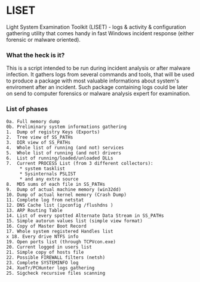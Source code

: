 # LISET
Light System Examination Toolkit (LISET) - logs &amp; activity &amp; configuration gathering utility that comes handy in fast Windows incident response (either forensic or malware oriented).

### What the heck is it?

This is a script intended to be run during incident analysis or after malware infection. It gathers logs from several commands and tools, that will be used to produce a package with most valuable informations about system's enviroment after an incident. Such package containing logs could be later on send to computer forensics or malware analysis expert for examination.


### List of phases

```
0a. Full memory dump
0b. Preliminary system informations gathering
1.  Dump of registry Keys (Exports)
2.  Tree view of SS_PATHs
3.  DIR view of SS_PATHs
4.  Whole list of running (and not) services
5.  Whole list of running (and not) drivers
6.  List of running/loaded/unloaded DLLs
7.  Current PROCESS List (from 3 different collectors):
	 * system tasklist
	 * Sysinternals PSLIST
 	 * and any extra source
8.  MD5 sums of each file in SS_PATHs
9.  Dump of actual machine memory (win32dd)
10. Dump of actual kernel memory (Crash Dump)
11. Complete log from netstat
12. DNS Cache list (ipconfig /flushdns )
13. ARP Routing Table
14. List of every spotted Alternate Data Stream in SS_PATHs
15. Simple autorun values list (simple view format)
16. Copy of Master Boot Record
17. Whole system registered Handles list
x 18. Every drive NTFS info
19. Open ports list (through TCPVcon.exe)
20. Current logged in users list
21. Simple copy of hosts file
22. Possible FIREWALL filters (netsh)
23. Complete SYSTEMINFO log
24. XueTr/PCHunter logs gathering
25. Sigcheck recursive files scanning
```
